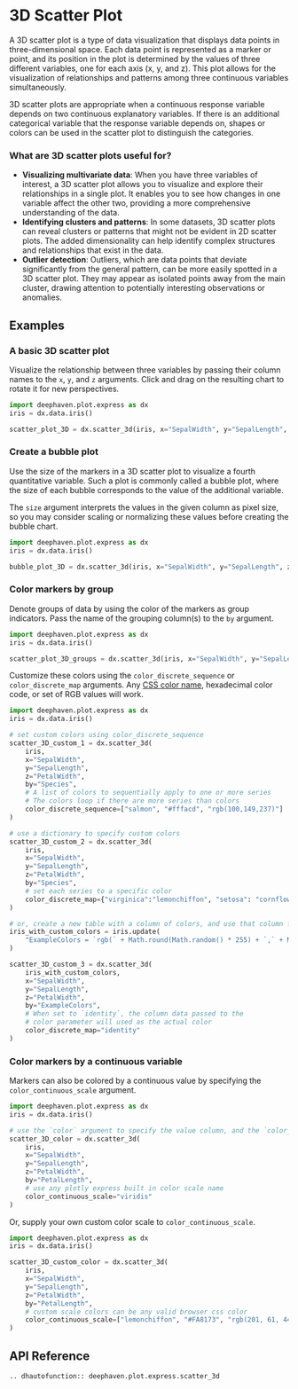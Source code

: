 # 3D Scatter Plot

A 3D scatter plot is a type of data visualization that displays data points in three-dimensional space. Each data point is represented as a marker or point, and its position in the plot is determined by the values of three different variables, one for each axis (x, y, and z). This plot allows for the visualization of relationships and patterns among three continuous variables simultaneously.

3D scatter plots are appropriate when a continuous response variable depends on two continuous explanatory variables. If there is an additional categorical variable that the response variable depends on, shapes or colors can be used in the scatter plot to distinguish the categories.

### What are 3D scatter plots useful for?

- **Visualizing multivariate data**: When you have three variables of interest, a 3D scatter plot allows you to visualize and explore their relationships in a single plot. It enables you to see how changes in one variable affect the other two, providing a more comprehensive understanding of the data.
- **Identifying clusters and patterns**: In some datasets, 3D scatter plots can reveal clusters or patterns that might not be evident in 2D scatter plots. The added dimensionality can help identify complex structures and relationships that exist in the data.
- **Outlier detection**: Outliers, which are data points that deviate significantly from the general pattern, can be more easily spotted in a 3D scatter plot. They may appear as isolated points away from the main cluster, drawing attention to potentially interesting observations or anomalies.

## Examples

### A basic 3D scatter plot

Visualize the relationship between three variables by passing their column names to the `x`, `y`, and `z` arguments. Click and drag on the resulting chart to rotate it for new perspectives.

```python order=scatter_plot_3D,iris
import deephaven.plot.express as dx
iris = dx.data.iris()

scatter_plot_3D = dx.scatter_3d(iris, x="SepalWidth", y="SepalLength", z="PetalWidth")
```

### Create a bubble plot

Use the size of the markers in a 3D scatter plot to visualize a fourth quantitative variable. Such a plot is commonly called a bubble plot, where the size of each bubble corresponds to the value of the additional variable.

The `size` argument interprets the values in the given column as pixel size, so you may consider scaling or normalizing these values before creating the bubble chart.

```python order=bubble_plot_3D,iris
import deephaven.plot.express as dx
iris = dx.data.iris()

bubble_plot_3D = dx.scatter_3d(iris, x="SepalWidth", y="SepalLength", z="PetalWidth", size="PetalLength")
```

### Color markers by group

Denote groups of data by using the color of the markers as group indicators. Pass the name of the grouping column(s) to the `by` argument.

```python order=scatter_plot_3D_groups,iris
import deephaven.plot.express as dx
iris = dx.data.iris()

scatter_plot_3D_groups = dx.scatter_3d(iris, x="SepalWidth", y="SepalLength", z="PetalWidth", by="Species")
```

Customize these colors using the `color_discrete_sequence` or `color_discrete_map` arguments. Any [CSS color name](https://www.w3schools.com/cssref/css_colors.php), hexadecimal color code, or set of RGB values will work.

```python order=scatter_3D_custom_1,scatter_3D_custom_2,scatter_3D_custom_3,iris,iris_with_custom_colors
import deephaven.plot.express as dx
iris = dx.data.iris()

# set custom colors using color_discrete_sequence
scatter_3D_custom_1 = dx.scatter_3d(
    iris,
    x="SepalWidth",
    y="SepalLength",
    z="PetalWidth",
    by="Species",
    # A list of colors to sequentially apply to one or more series
    # The colors loop if there are more series than colors
    color_discrete_sequence=["salmon", "#fffacd", "rgb(100,149,237)"]
)

# use a dictionary to specify custom colors
scatter_3D_custom_2 = dx.scatter_3d(
    iris,
    x="SepalWidth",
    y="SepalLength",
    z="PetalWidth",
    by="Species",
    # set each series to a specific color
    color_discrete_map={"virginica":"lemonchiffon", "setosa": "cornflowerblue", "versicolor":"#FA8173"}
)

# or, create a new table with a column of colors, and use that column for the color values
iris_with_custom_colors = iris.update(
    "ExampleColors = `rgb(` + Math.round(Math.random() * 255) + `,` + Math.round(Math.random() * 255) + `,`  + Math.round(Math.random() * 255) +`)`"
)

scatter_3D_custom_3 = dx.scatter_3d(
    iris_with_custom_colors,
    x="SepalWidth",
    y="SepalLength",
    z="PetalWidth",
    by="ExampleColors",
    # When set to `identity`, the column data passed to the
    # color parameter will used as the actual color
    color_discrete_map="identity"
)
```

### Color markers by a continuous variable

Markers can also be colored by a continuous value by specifying the `color_continuous_scale` argument.

```python order=scatter_3D_color,iris
import deephaven.plot.express as dx
iris = dx.data.iris()

# use the `color` argument to specify the value column, and the `color_continuous_scale` to specify the color scale
scatter_3D_color = dx.scatter_3d(
    iris,
    x="SepalWidth",
    y="SepalLength",
    z="PetalWidth",
    by="PetalLength",
    # use any plotly express built in color scale name
    color_continuous_scale="viridis"
)
```

Or, supply your own custom color scale to `color_continuous_scale`.

```python order=scatter_3D_custom_color,iris
import deephaven.plot.express as dx
iris = dx.data.iris()

scatter_3D_custom_color = dx.scatter_3d(
    iris,
    x="SepalWidth",
    y="SepalLength",
    z="PetalWidth",
    by="PetalLength",
    # custom scale colors can be any valid browser css color
    color_continuous_scale=["lemonchiffon", "#FA8173", "rgb(201, 61, 44)"]
)
```

## API Reference
```{eval-rst}
.. dhautofunction:: deephaven.plot.express.scatter_3d
```
